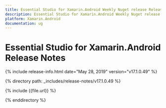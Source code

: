 ```yaml
---
title: Essential Studio for Xamarin.Android Weekly Nuget release Release Notes  
description: Essential Studio for Xamarin.Android Weekly Nuget release Release Notes  
platform: Xamarin.Android
documentation: ug
---
```


# Essential Studio for Xamarin.Android  Release Notes  

{% include release-info.html date="May 28, 2019"  version="v17.1.0.49" %} 


{% directory path: _includes/release-notes/v17.1.0.49 %}

{% include {{file.url}} %}

{% enddirectory %}